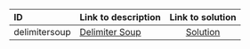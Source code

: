 | ID | Link to description | Link to solution |
|:---|:---|:---:|
| delimitersoup | [Delimiter Soup](https://open.kattis.com/problems/delimitersoup) | [Solution](https://github.com/versenyi98/leetcode-solutions/tree/main/solutions/Delimiter%20Soup)|

